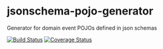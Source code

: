 # jsonschema-pojo-generator
Generator for domain event POJOs defined in json schemas

[![Build Status](https://travis-ci.org/CJSCommonPlatform/jsonschema-pojo-generator.svg?branch=master)](https://travis-ci.org/CJSCommonPlatform/jsonschema-pojo-generator) [![Coverage Status](https://coveralls.io/repos/github/CJSCommonPlatform/jsonschema-pojo-generator/badge.svg?branch=master)](https://coveralls.io/github/CJSCommonPlatform/jsonschema-pojo-generator?branch=master)
